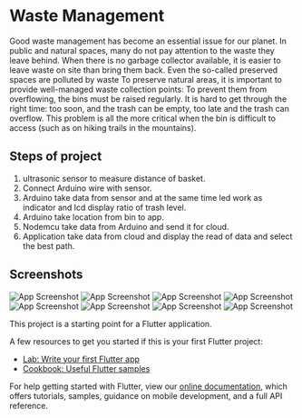 
# Waste Management

Good waste management has become an essential issue for our planet. In public and natural spaces, many do not pay attention to the waste they leave behind. When there is no garbage collector available, it is easier to leave waste on site than bring them back. Even the so-called preserved spaces are polluted by waste
To preserve natural areas, it is important to provide well-managed waste collection points:
To prevent them from overflowing, the bins must be raised regularly. It is hard to get through the right time: too soon, and the trash can be empty, too late and the trash can overflow. This problem is all the more critical when the bin is difficult to access (such as on hiking trails in the mountains).
<br/>

## Steps of project
<ol>
<li> ultrasonic sensor to measure distance of basket.</li>
 <li>Connect Arduino wire with sensor. </li>
 <li>Arduino take data from sensor and at the same time led work as indicator and lcd display ratio of trash level. </li>
 <li>Arduino take location from bin to app. </li>
 <li>Nodemcu take data from Arduino and send it for cloud.  </li>
 <li>Application take data from cloud and display the read of data and select the best path.</li>
</ol>

## Screenshots

![App Screenshot](https://res.cloudinary.com/de6wqnjl3/image/upload/c_scale,h_400,w_200/v1659122397/My%20app%20sceanshots/waste%20management/Screenshot_1659121196_kscgxu.png)
![App Screenshot](https://res.cloudinary.com/de6wqnjl3/image/upload/c_scale,h_400,w_200/v1659122395/My%20app%20sceanshots/waste%20management/Screenshot_1659121148_sxts9z.png)
![App Screenshot](https://res.cloudinary.com/de6wqnjl3/image/upload/c_scale,h_400,w_200/v1659122394/My%20app%20sceanshots/waste%20management/Screenshot_1659121202_o30k6i.png)
![App Screenshot](https://res.cloudinary.com/de6wqnjl3/image/upload/c_scale,h_400,w_200/v1659122394/My%20app%20sceanshots/waste%20management/Screenshot_1659121233_n6o8jf.png)
![App Screenshot](https://res.cloudinary.com/de6wqnjl3/image/upload/c_scale,h_400,w_200/v1659122392/My%20app%20sceanshots/waste%20management/Screenshot_1659121152_sgvw3k.png)
![App Screenshot](https://res.cloudinary.com/de6wqnjl3/image/upload/c_scale,h_400,w_200/v1659122390/My%20app%20sceanshots/waste%20management/Screenshot_1659121176_owexxo.png)
![App Screenshot](https://res.cloudinary.com/de6wqnjl3/image/upload/c_scale,h_400,w_200/v1659122387/My%20app%20sceanshots/waste%20management/Screenshot_1659121183_fquaaj.png)
![App Screenshot](https://res.cloudinary.com/de6wqnjl3/image/upload/c_scale,h_400,w_200/v1659122386/My%20app%20sceanshots/waste%20management/Screenshot_1659121242_p6jbij.png)

This project is a starting point for a Flutter application.

A few resources to get you started if this is your first Flutter project:

- [Lab: Write your first Flutter app](https://flutter.dev/docs/get-started/codelab)
- [Cookbook: Useful Flutter samples](https://flutter.dev/docs/cookbook)

For help getting started with Flutter, view our
[online documentation](https://flutter.dev/docs), which offers tutorials,
samples, guidance on mobile development, and a full API reference.

